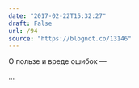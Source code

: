 ```yaml
---
date: "2017-02-22T15:32:27"
draft: False
url: /94
source: "https://blognot.co/13146"
---
```


О пользе и вреде ошибок — 

...
